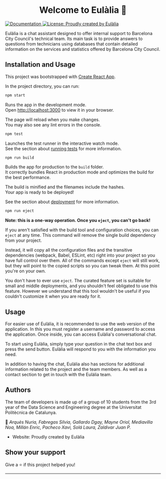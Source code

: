 <h1 align="center">Welcome to Eulàlia 👋</h1>

<p>
  <a href="-- drive --" target="_blank">
    <img alt="Documentation" src="https://img.shields.io/badge/documentation-yes-brightgreen.svg" />
  </a>
  <a href="#" target="_blank">
    <img alt="License: Proudly created by Eulàlia" src="https://img.shields.io/badge/License-Proudly created by Eulàlia-yellow.svg" />
  </a>
</p>

Eulàlia is a chat assistant designed to offer internal support to Barcelona City Council's technical team. Its main task is to provide answers to questions from technicians using databases that contain detailed information on the services and statistics offered by Barcelona City Council.

## Installation and Usage

This project was bootstrapped with [Create React App](https://github.com/facebook/create-react-app).

In the project directory, you can run:

```sh
npm start
```

Runs the app in the development mode.\
Open [http://localhost:3000](http://localhost:3000) to view it in your browser.

The page will reload when you make changes.\
You may also see any lint errors in the console.
```sh
npm test
```

Launches the test runner in the interactive watch mode.\
See the section about [running tests](https://facebook.github.io/create-react-app/docs/running-tests) for more information.
```sh
npm run build
```

Builds the app for production to the `build` folder.\
It correctly bundles React in production mode and optimizes the build for the best performance.

The build is minified and the filenames include the hashes.\
Your app is ready to be deployed!

See the section about [deployment](https://facebook.github.io/create-react-app/docs/deployment) for more information.
```sh
npm run eject
```

**Note: this is a one-way operation. Once you `eject`, you can't go back!**

If you aren't satisfied with the build tool and configuration choices, you can `eject` at any time. This command will remove the single build dependency from your project.

Instead, it will copy all the configuration files and the transitive dependencies (webpack, Babel, ESLint, etc) right into your project so you have full control over them. All of the commands except `eject` will still work, but they will point to the copied scripts so you can tweak them. At this point you're on your own.

You don't have to ever use `eject`. The curated feature set is suitable for small and middle deployments, and you shouldn't feel obligated to use this feature. However we understand that this tool wouldn't be useful if you couldn't customize it when you are ready for it.


## Usage

For easier use of Eulàlia, it is recommended to use the web version of the application. In this you must register a username and password to access the application. Once inside, you can access Eulàlia's conversational chat.

To start using Eulàlia, simply type your question in the chat text box and press the send button. Eulàlia will respond to you with the information you need.

In addition to having the chat, Eulàlia also has sections for additional information related to the project and the team members. As well as a contact section to get in touch with the Eulàlia team.

## Authors
The team of developers is made up of a group of 10 students from the 3rd year of the Data Science and Engineering degree at the Universitat Politècnica de Catalunya.

👤 *Arquès Nuria, Fabregas Silvia, Gallardo Dgay, Mayne Oriol, Mediavilla Noa, Millán Enric, Pacheco Xavi, Solá Laura, Zaldivar Juan P.*

* Website: Proudly created by Eulàlia

## Show your support

Give a ⭐️ if this project helped you!

***